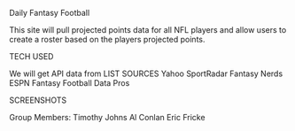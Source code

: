 Daily Fantasy Football

This site will pull projected points data for all NFL players and allow users to create a roster based on the players projected points.

TECH USED

We will get API data from LIST SOURCES
Yahoo
SportRadar
Fantasy Nerds
ESPN
Fantasy Football Data Pros


SCREENSHOTS

Group Members:
Timothy Johns
Al Conlan
Eric Fricke
